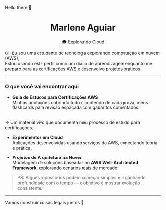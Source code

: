 Hello there 👋

<h1 align="center">Marlene Aguiar</h1>

<p align="center">
  🎓 Explorando Cloud 
</p>

Oi! Eu sou uma estudante de tecnologia explorando computação em nuvem (AWS), <br>
Estou usando este perfil como um diário de aprendizagem enquanto me preparo para as certificações AWS e desenvolvo projetos práticos.

---

### O que você vai encontrar aqui

- **Guia de Estudos para Certificações AWS**  
  Minhas anotações cobrindo todo o conteúdo de cada prova, meus flashcards para revisão espaçada com gabaritos comentados.   <br> 
<br>
  → Um material vivo que documenta meu processo de estudo para certificações.  

- **Experimentos em Cloud**  
  Aplicações desenvolvidas usando serviços da AWS, conectando teoria e prática.  

- **Projetos de Arquitetura na Nuvem**  
  Modelagem de soluções baseadas no **AWS Well-Architected Framework**, explorando cenários reais de mercado:  

> PS: Alguns repositórios podem começar simples e ir ganhando profundidade com o tempo — o objetivo é mostrar evolução consistente.

---

Vamos construir coisas legais juntos 🚀
